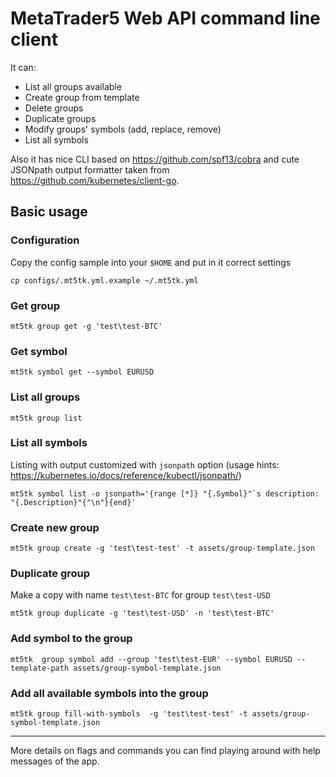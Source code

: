 # MetaTrader5 Web API command line client

It can:
* List all groups available
* Create group from template
* Delete groups
* Duplicate groups
* Modify groups' symbols (add, replace, remove)
* List all symbols

Also it has nice CLI based on https://github.com/spf13/cobra and cute JSONpath output formatter taken from https://github.com/kubernetes/client-go.

## Basic usage
### Configuration
Copy the config sample into your `$HOME` and put in it correct settings 
```shell
cp configs/.mt5tk.yml.example ~/.mt5tk.yml
```
### Get group
```shell
mt5tk group get -g 'test\test-BTC'
```
### Get symbol
```shell
mt5tk symbol get --symbol EURUSD
```
### List all groups
```
mt5tk group list
```
### List all symbols
Listing with output customized with `jsonpath` option (usage hints: https://kubernetes.io/docs/reference/kubectl/jsonpath/)
```
mt5tk symbol list -o jsonpath='{range [*]} "{.Symbol}"`s description: "{.Description}"{"\n"}{end}'
```
### Create new group
```shell
mt5tk group create -g 'test\test-test' -t assets/group-template.json
```

### Duplicate group
Make a copy with name `test\test-BTC` for group `test\test-USD`
```shell
mt5tk group duplicate -g 'test\test-USD' -n 'test\test-BTC'
```

### Add symbol to the group
```shell
mt5tk  group symbol add --group 'test\test-EUR' --symbol EURUSD --template-path assets/group-symbol-template.json
```

### Add all available symbols into the group
```shell
mt5tk group fill-with-symbols  -g 'test\test-test' -t assets/group-symbol-template.json
```
---

More details on flags and commands you can find playing around with help messages of the app.